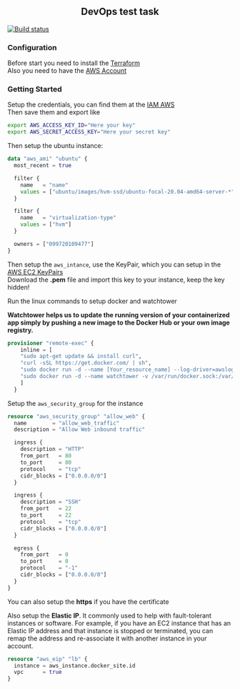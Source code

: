 <h2 align="center">DevOps test task</h2>

[![Build status](https://ci.appveyor.com/api/projects/status/n4uj9qfuywrkdrhb/branch/main?svg=true)](https://ci.appveyor.com/project/DiscofromKPI/DevOps_prac/branch/main)

### Configuration

Before start you need to install the [Terraform](https://www.terraform.io/downloads) <br/>
Also you need to have the [AWS Account](https://aws.amazon.com/) <br/>

### Getting Started

Setup the credentials, you can find them at the [IAM AWS](https://console.aws.amazon.com/iam) <br/>
Then save them and export like 

```bash
export AWS_ACCESS_KEY_ID="Here your key"
export AWS_SECRET_ACCESS_KEY="Here your secret key"
```

Then setup the ubuntu instance:
```tf
data "aws_ami" "ubuntu" {
  most_recent = true

  filter {
    name   = "name"
    values = ["ubuntu/images/hvm-ssd/ubuntu-focal-20.04-amd64-server-*"]
  }

  filter {
    name   = "virtualization-type"
    values = ["hvm"]
  }

  owners = ["099720109477"] 
}
```
Then setup the ```aws_intance```, use the KeyPair, which you can setup in the [AWS EC2 KeyPairs](https://us-east-2.console.aws.amazon.com/ec2/v2) <br/>
Download the **.pem** file and import this key to your instance, keep the key hidden!

Run the linux commands to setup docker and watchtower

**Watchtower helps us to update the running version of your containerized app simply by pushing a new image to the Docker Hub or your own image registry.**
```tf
provisioner "remote-exec" {
    inline = [
    "sudo apt-get update && install curl",
    "curl -sSL https://get.docker.com/ | sh",
    "sudo docker run -d --name [Your_resource_name] --log-driver=awslogs --log-opt awslogs-group=[Your_log_group_name] -p 80:80 straxseller/devops_prac",
    "sudo docker run -d --name watchtower -v /var/run/docker.sock:/var/run/docker.sock containrrr/watchtower --cleanup -i 10",
    ]
  }
```
Setup the ```aws_security_group``` for the instance
```tf
resource "aws_security_group" "allow_web" {
  name        = "allow_web_traffic"
  description = "Allow Web inbound traffic"

  ingress {
    description = "HTTP"
    from_port   = 80
    to_port     = 80
    protocol    = "tcp"
    cidr_blocks = ["0.0.0.0/0"]
  }

  ingress {
    description = "SSH"
    from_port   = 22
    to_port     = 22
    protocol    = "tcp"
    cidr_blocks = ["0.0.0.0/0"]
  }

  egress {
    from_port   = 0
    to_port     = 0
    protocol    = "-1"
    cidr_blocks = ["0.0.0.0/0"]
  }
}
```
You can also setup the **https** if you have the certificate

Also setup the **Elastic IP**. It commonly used to help with fault-tolerant instances or software. For example, if you have an EC2 instance that has an Elastic IP address and that instance is stopped or terminated, you can remap the address and re-associate it with another instance in your account.

```tf
resource "aws_eip" "lb" {
  instance = aws_instance.docker_site.id
  vpc      = true
}
```
